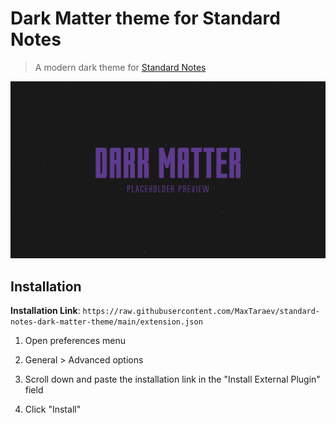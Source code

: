# Dark Matter theme for Standard Notes
> A modern dark theme for [Standard Notes](https://standardnotes.com/)

![Preview](preview.png)

## Installation
**Installation Link**: `https://raw.githubusercontent.com/MaxTaraev/standard-notes-dark-matter-theme/main/extension.json`

1. Open preferences menu

2. General > Advanced options

3. Scroll down and paste the installation link in the "Install External Plugin" field

4. Click "Install"
